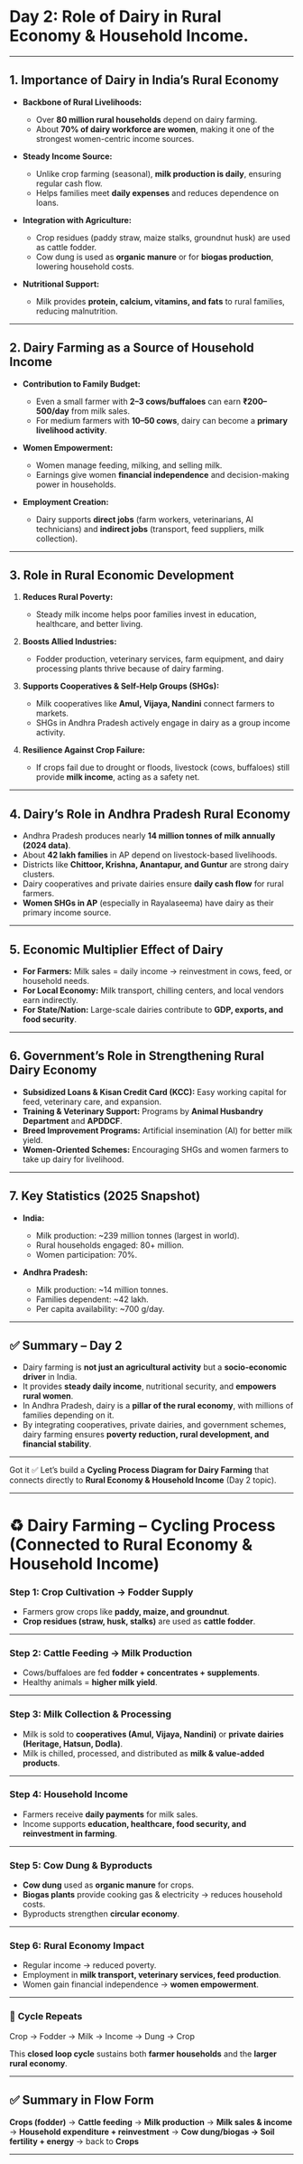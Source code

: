<h1>Day 2: Role of Dairy in Rural Economy & Household Income.</h1>


---


## 1. Importance of Dairy in India’s Rural Economy

* **Backbone of Rural Livelihoods:**

  * Over **80 million rural households** depend on dairy farming.
  * About **70% of dairy workforce are women**, making it one of the strongest women-centric income sources.

* **Steady Income Source:**

  * Unlike crop farming (seasonal), **milk production is daily**, ensuring regular cash flow.
  * Helps families meet **daily expenses** and reduces dependence on loans.

* **Integration with Agriculture:**

  * Crop residues (paddy straw, maize stalks, groundnut husk) are used as cattle fodder.
  * Cow dung is used as **organic manure** or for **biogas production**, lowering household costs.

* **Nutritional Support:**

  * Milk provides **protein, calcium, vitamins, and fats** to rural families, reducing malnutrition.

---

## 2. Dairy Farming as a Source of Household Income

* **Contribution to Family Budget:**

  * Even a small farmer with **2–3 cows/buffaloes** can earn **₹200–500/day** from milk sales.
  * For medium farmers with **10–50 cows**, dairy can become a **primary livelihood activity**.

* **Women Empowerment:**

  * Women manage feeding, milking, and selling milk.
  * Earnings give women **financial independence** and decision-making power in households.

* **Employment Creation:**

  * Dairy supports **direct jobs** (farm workers, veterinarians, AI technicians) and **indirect jobs** (transport, feed suppliers, milk collection).

---

## 3. Role in Rural Economic Development

1. **Reduces Rural Poverty:**

   * Steady milk income helps poor families invest in education, healthcare, and better living.

2. **Boosts Allied Industries:**

   * Fodder production, veterinary services, farm equipment, and dairy processing plants thrive because of dairy farming.

3. **Supports Cooperatives & Self-Help Groups (SHGs):**

   * Milk cooperatives like **Amul, Vijaya, Nandini** connect farmers to markets.
   * SHGs in Andhra Pradesh actively engage in dairy as a group income activity.

4. **Resilience Against Crop Failure:**

   * If crops fail due to drought or floods, livestock (cows, buffaloes) still provide **milk income**, acting as a safety net.

---

## 4. Dairy’s Role in Andhra Pradesh Rural Economy

* Andhra Pradesh produces nearly **14 million tonnes of milk annually (2024 data)**.
* About **42 lakh families** in AP depend on livestock-based livelihoods.
* Districts like **Chittoor, Krishna, Anantapur, and Guntur** are strong dairy clusters.
* Dairy cooperatives and private dairies ensure **daily cash flow** for rural farmers.
* **Women SHGs in AP** (especially in Rayalaseema) have dairy as their primary income source.

---

## 5. Economic Multiplier Effect of Dairy

* **For Farmers:** Milk sales = daily income → reinvestment in cows, feed, or household needs.
* **For Local Economy:** Milk transport, chilling centers, and local vendors earn indirectly.
* **For State/Nation:** Large-scale dairies contribute to **GDP, exports, and food security**.

---

## 6. Government’s Role in Strengthening Rural Dairy Economy

* **Subsidized Loans & Kisan Credit Card (KCC):** Easy working capital for feed, veterinary care, and expansion.
* **Training & Veterinary Support:** Programs by **Animal Husbandry Department** and **APDDCF**.
* **Breed Improvement Programs:** Artificial insemination (AI) for better milk yield.
* **Women-Oriented Schemes:** Encouraging SHGs and women farmers to take up dairy for livelihood.

---

## 7. Key Statistics (2025 Snapshot)

* **India:**

  * Milk production: \~239 million tonnes (largest in world).
  * Rural households engaged: 80+ million.
  * Women participation: 70%.

* **Andhra Pradesh:**

  * Milk production: \~14 million tonnes.
  * Families dependent: \~42 lakh.
  * Per capita availability: \~700 g/day.

---

## ✅ Summary – Day 2

* Dairy farming is **not just an agricultural activity** but a **socio-economic driver** in India.
* It provides **steady daily income**, nutritional security, and **empowers rural women**.
* In Andhra Pradesh, dairy is a **pillar of the rural economy**, with millions of families depending on it.
* By integrating cooperatives, private dairies, and government schemes, dairy farming ensures **poverty reduction, rural development, and financial stability**.

---

Got it ✅ Let’s build a **Cycling Process Diagram for Dairy Farming** that connects directly to **Rural Economy & Household Income** (Day 2 topic).

---

# ♻️ Dairy Farming – Cycling Process (Connected to Rural Economy & Household Income)

### **Step 1: Crop Cultivation → Fodder Supply**

* Farmers grow crops like **paddy, maize, and groundnut**.
* **Crop residues (straw, husk, stalks)** are used as **cattle fodder**.

---

### **Step 2: Cattle Feeding → Milk Production**

* Cows/buffaloes are fed **fodder + concentrates + supplements**.
* Healthy animals = **higher milk yield**.

---

### **Step 3: Milk Collection & Processing**

* Milk is sold to **cooperatives (Amul, Vijaya, Nandini)** or **private dairies (Heritage, Hatsun, Dodla)**.
* Milk is chilled, processed, and distributed as **milk & value-added products**.

---

### **Step 4: Household Income**

* Farmers receive **daily payments** for milk sales.
* Income supports **education, healthcare, food security, and reinvestment in farming**.

---

### **Step 5: Cow Dung & Byproducts**

* **Cow dung** used as **organic manure** for crops.
* **Biogas plants** provide cooking gas & electricity → reduces household costs.
* Byproducts strengthen **circular economy**.

---

### **Step 6: Rural Economy Impact**

* Regular income → reduced poverty.
* Employment in **milk transport, veterinary services, feed production**.
* Women gain financial independence → **women empowerment**.

---

### 🔄 **Cycle Repeats**

Crop → Fodder → Milk → Income → Dung → Crop

This **closed loop cycle** sustains both **farmer households** and the **larger rural economy**.

---

## ✅ Summary in Flow Form

**Crops (fodder)** → **Cattle feeding** → **Milk production** → **Milk sales & income** → **Household expenditure + reinvestment** → **Cow dung/biogas → Soil fertility + energy** → back to **Crops**

---


